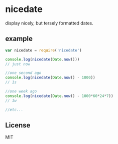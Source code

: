 # nicedate

display nicely, but tersely formatted dates.

## example

``` js
var nicedate = require('nicedate')

console.log(nicedate(Date.now()))
// just now

//one second ago
console.log(nicedate(Date.now() - 1000))
// 1s

//one week ago
console.log(nicedate(Date.now() - 1000*60*24*7))
// 1w

//etc...
```

## License

MIT

